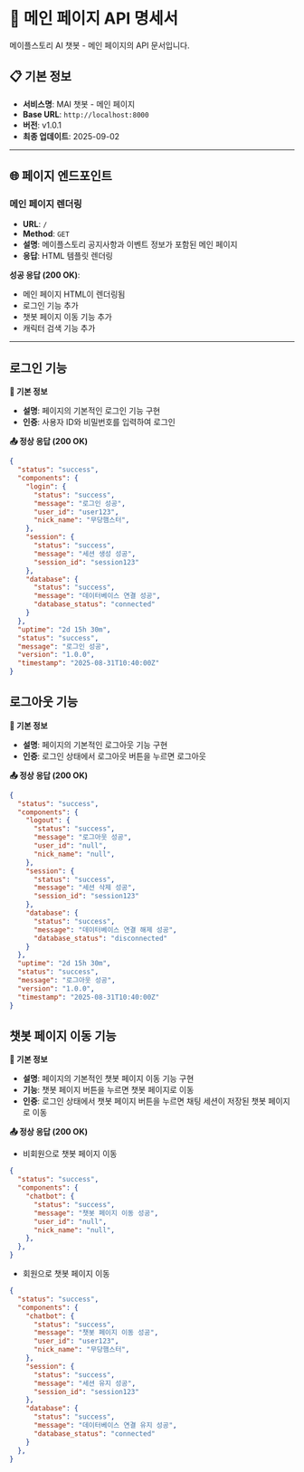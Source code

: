 # 📱 메인 페이지 API 명세서

메이플스토리 AI 챗봇 - 메인 페이지의 API 문서입니다.

## 📋 기본 정보
- **서비스명**: MAI 챗봇 - 메인 페이지
- **Base URL**: `http://localhost:8000`
- **버전**: v1.0.1
- **최종 업데이트**: 2025-09-02

---

## 🌐 페이지 엔드포인트

### 메인 페이지 렌더링
- **URL**: `/`
- **Method**: `GET`
- **설명**: 메이플스토리 공지사항과 이벤트 정보가 포함된 메인 페이지
- **응답**: HTML 템플릿 렌더링

**성공 응답 (200 OK)**:
- 메인 페이지 HTML이 렌더링됨
- 로그인 기능 추가
- 챗봇 페이지 이동 기능 추가
- 캐릭터 검색 기능 추가

---

## 로그인 기능

**📝 기본 정보**
- **설명**: 페이지의 기본적인 로그인 기능 구현
- **인증**: 사용자 ID와 비밀번호를 입력하여 로그인

**📤 정상 응답 (200 OK)**
```json
{
  "status": "success",
  "components": {
    "login": {
      "status": "success",
      "message": "로그인 성공",
      "user_id": "user123",
      "nick_name": "무당햄스터",
    },
    "session": {
      "status": "success",
      "message": "세션 생성 성공",
      "session_id": "session123"
    },
    "database": {
      "status": "success",
      "message": "데이터베이스 연결 성공",
      "database_status": "connected"
    }
  },
  "uptime": "2d 15h 30m",
  "status": "success",
  "message": "로그인 성공",
  "version": "1.0.0",
  "timestamp": "2025-08-31T10:40:00Z"
}
```

## 로그아웃 기능

**📝 기본 정보**
- **설명**: 페이지의 기본적인 로그아웃 기능 구현
- **인증**: 로그인 상태에서 로그아웃 버튼을 누르면 로그아웃

**📤 정상 응답 (200 OK)**
```json
{
  "status": "success",
  "components": {
    "logout": {
      "status": "success",
      "message": "로그아웃 성공",
      "user_id": "null",
      "nick_name": "null",
    },
    "session": {
      "status": "success",
      "message": "세션 삭제 성공",
      "session_id": "session123"
    },
    "database": {
      "status": "success",
      "message": "데이터베이스 연결 해제 성공",
      "database_status": "disconnected"
    }
  },
  "uptime": "2d 15h 30m",
  "status": "success",
  "message": "로그아웃 성공",
  "version": "1.0.0",
  "timestamp": "2025-08-31T10:40:00Z"
}
```

## 챗봇 페이지 이동 기능

**📝 기본 정보**
- **설명**: 페이지의 기본적인 챗봇 페이지 이동 기능 구현
- **기능**: 챗봇 페이지 버튼을 누르면 챗봇 페이지로 이동
- **인증**: 로그인 상태에서 챗봇 페이지 버튼을 누르면 채팅 세션이 저장된 챗봇 페이지로 이동


**📤 정상 응답 (200 OK)**
- 비회원으로 챗봇 페이지 이동
```json
{
  "status": "success",
  "components": {
    "chatbot": {
      "status": "success",
      "message": "챗봇 페이지 이동 성공",
      "user_id": "null",
      "nick_name": "null",
    },
  },
}
```
- 회원으로 챗봇 페이지 이동
```json
{
  "status": "success",
  "components": {
    "chatbot": {
      "status": "success",
      "message": "챗봇 페이지 이동 성공",
      "user_id": "user123",
      "nick_name": "무당햄스터",
    },
    "session": {
      "status": "success",
      "message": "세션 유지 성공",
      "session_id": "session123"
    },
    "database": {
      "status": "success",
      "message": "데이터베이스 연결 유지 성공",
      "database_status": "connected"
    }   
  },
}
```
